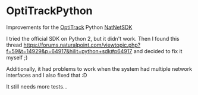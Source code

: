 # OptiTrackPython
Improvements for the [OptiTrack](https://www.optitrack.com/) Python [NatNetSDK](https://optitrack.com/products/natnet-sdk/) 

I tried the official SDK on Python 2, but it didn't work. Then I found this thread https://forums.naturalpoint.com/viewtopic.php?f=59&t=14929&p=64917&hilit=python+sdk#p64917
and decided to fix it myself ;)  

Additionally, it had problems to work when the system had multiple network interfaces and I also fixed that :D  


It still needs more tests...

